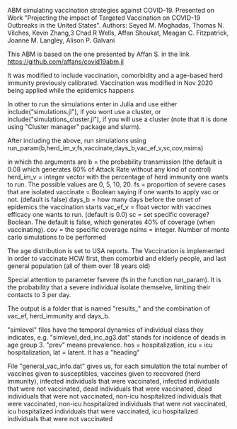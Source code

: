 ABM simulating vaccination strategies against COVID-19. Presented on Work "Projecting the impact of Targeted Vaccination on COVID-19 Outbreaks in the United States". Authors:
Seyed M. Moghadas, Thomas N. Vilches, Kevin Zhang,3 Chad R Wells, Affan Shoukat, Meagan C. Fitzpatrick, Joanne M. Langley, Alison P. Galvani

This ABM is based on the one presented by Affan S. in the link
https://github.com/affans/covid19abm.jl

It was modified to include vaccination, comorbidity and a age-based herd immunity previously calibrated.
Vaccination was modified in Nov 2020 being applied while the epidemics happens

In other to run the simulations enter in Julia and use either
include("simulations.jl"), if you wont use a cluster, or
include("simulations_cluster.jl"), if you will use a cluster (note that it is done using "Cluster manager" package and slurm).

After including the above, run simulations using
run_param(b,herd_im_v,fs,vaccinate,days_b,vac_ef_v,sc,cov,nsims)

in which the arguments are
b = the probability transmission (the default is 0.08 which generates 60% of Attack Rate without any kind of control)
herd_im_v  = integer vector with the percentage of herd immunity one wants to run. The possible values are 0, 5, 10, 20.
fs = proportion of severe cases that are isolated
vaccinate = Boolean saying if one wants to apply vac or not. (default is false)
days_b = how many days before the onset of epidemics the vaccination starts
vac_ef_v = float vector with vaccines efficacy one wants to run. (default is 0.0)
sc = set specific coverage? Boolean. The default is false, which generates 40% of coverage (when vaccinating).
cov = the specific coverage
nsims = integer. Number of monte carlo simulations to be performed

The age distribution is set to USA reports. The Vaccination is implemented in order to vaccinate HCW first, then comorbid and elderly people, and last general population (all of them over 18 years old)

Special attention to parameter fsevere (fs in the function run_param). It is the probability that a severe individual isolate themselve, limiting their contacts to 3 per day. 

The output is a folder that is named "results_" and the combination of vac_ef, herd_immunity and days_b.

"simlevel" files have the temporal dynamics of individual class they indicates, e.g. "simlevel_ded_inc_ag3.dat" stands for incidence of deads in age group 3. "prev" means prevalence.
hos = hospitalization, icu = icu hospitalization, lat = latent. It has a "heading"

File "general_vac_info.dat" gives us, for each simulation the total number of
vaccines given to susceptibles, vaccines given to recovered (herd immunity), infected individuals that were vaccinated, infected individuals that were not vaccinated, dead individuals that were vaccinated, dead individuals that were not vaccinated, non-icu hospitalized individuals that were vaccinated, non-icu hospitalized individuals that were not vaccinated, icu hospitalized individuals that were vaccinated, icu hospitalized individuals that were not vaccinated